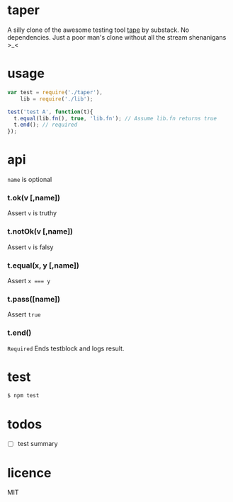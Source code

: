 # taper
A silly clone of the awesome testing tool [tape](https://github.com/substack/tape) by substack. No dependencies. Just a poor man's clone without all the stream shenanigans >_<

# usage
```javascript
var test = require('./taper'),
    lib = require('./lib');

test('test A', function(t){
  t.equal(lib.fn(), true, 'lib.fn'); // Assume lib.fn returns true
  t.end(); // required
});
```

# api
`name` is optional
### t.ok(v [,name])
Assert `v` is truthy
### t.notOk(v [,name])
Assert `v` is falsy
### t.equal(x, y [,name])
Assert `x === y`
### t.pass([name])
Assert `true`
### t.end()
`Required` Ends testblock and logs result.

# test
```bash
$ npm test
```

# todos
- [ ] test summary

# licence
MIT
